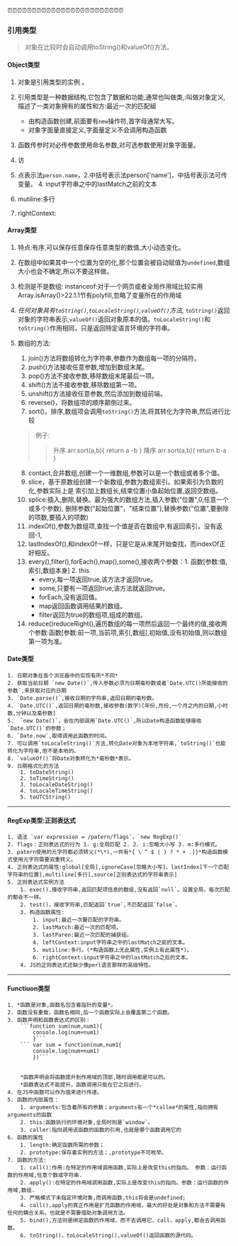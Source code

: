 ⏰⏰⏰⏰⏰⏰⏰⏰⏰⏰⏰⏰⏰⏰⏰⏰⏰⏰⏰⏰⏰⏰⏰⏰
### 引用类型
>对象在比较时会自动调用toString()和valueOf()方法。
#### Object类型 

1. 对象是引用类型的实例
	。
2. 引用类型是一种数据结构,它包含了数据和功能,通常也叫做类,:叫做对象定义,描述了一类对象拥有的属性和方:最近一次的匹配組
   * 由构造函数创建,前面要有`new`操作符,首字母通常大写。
   * 对象字面量直接定义,字面量定义不会调用构造函数
4. 函数传参时对必传参数使用命名参数,对可选参数使用对象字面量。

5. 访
1. 点表示法`person.name`，2.中括号表示法person['name']，中括号表示法可传变量。	4. input字符串之中的lastMatch之前的文本
5. mutiline:多行
6. rightContext:

#### Array类型

1. 特点:有序,可以保存任意保存任意类型的数值,大小动态变化。
2. 在数组中如果其中一个位置为空的化,那个位置会被自动赋值为`undefined`,数组大小也会不确定,所以不要这样做。
3. 检测是不是数组: instanceof:对于一个网页或者全局作用域比较实用 Array.isArray()>22.1.1节有polyfill,忽略了变量所在的作用域
4. *任何对象具有`toString()`,`toLocaleString()`,`valueOf()`方法,* `toString()`返回对象的字符串表示,`valueOf()`返回对象原本的值。`toLocaleString()`和`toString()`作用相同，只是返回特定语言环境的字符串。
5. 数组的方法:
   1. join()方法将数组转化为字符串,参数作为数组每一项的分隔符。
   2. push()方法接收任意参数,增加到数组末尾。
   3. pop()方法不接收参数,移除数组末尾最后一项。
   4. shift()方法不接收参数,移除数组第一项。
   5. unshift()方法接收任意参数,然后添加到数组前端。
   6. reverse()，将数组项的顺序颠倒过来。
   7. sort()，排序,数组项会调用`toString()`方法,将其转化为字符串,然后进行比较
   > 例子: 
   >>升序
   	arr.sort(a,b){
		return a -b
   		}
   >>降序 arr.sort(a,b){
   return b-a	
		}
 

    8. contact,合并数组,创建一个一维数组,参数可以是一个数组或者多个值。
    9. slice，基于原数组创建一个新数组,参数为数组索引。如果索引为负数的化,参数实际上是 索引加上数组长,结束位置小鱼起始位置,返回空数组。
    10. splice:插入,删除,替换。最为强大的数组方法,插入参数("位置",0,任意一个或多个参数), 删除参数("起始位置"，"结束位置"),替换参数("位置",要删除的项数,要插入的项数)
	11. indexOf(),参数为数组项,查找一个值是否在数组中,有返回索引，没有返回-1,
	12. lastIndexOf(),和indexOf一样，只是它是从末尾开始查找，而indexOf正好相反。
	13. every(),filter(),forEach(),map(),some(),接收两个参数：1. 函数[参数:值,索引,数组本身] 2. this
		* every,每一项返回true,该方法才返回true。
		* some,只要有一项返回true,该方法就返回true。
		* forEach,没有返回值。
		* map返回函数调用结果的数组。
		* filter返回为true的数组项,组成的数组。
	14. reduce()reduceRight(),遍历数组的每一项然后返回一个最终的值,接收两个参数:函数[参数:前一项,当前项,索引,数组],初始值,没有初始值,则以数组第一项为准。
 
 #### Date类型

	1. 日期对象在各个浏览器中的实现有所*不同*
	2. 获取当前日期 `new Date()`,传入参数必须为日期毫秒数或者`Date.UTC()所能接收的参数`,来获取对应的日期
	3. `Date.parse()`,接收日期的字符串,返回日期的毫秒数。
	4. `Date.UTC()`,返回日期的毫秒数,接收参数(数字)[年份,月份,一个月之内的日期,小时数,分钟以及毫秒数]
	5. 	`new Date()`，会在内部调用`Date.UTC()`,所以Date构造函数能够接收	`Date.UTC()`的参数；
	6. `Date.now`,取得调用此函数的时间。
	7. 可以调用`toLocaleString()`方法,转化Date对象为本地字符串,`toString()`也能转化为字符串,但不是本地的。
	8. `valueOf()`将Date对象转化为*毫秒数*表示。
	9. 日期格式化的方法
		1. toDateString()
		2. toTimeString() 
		3. toLocaleDateString()
		4. toLocaleTimeString()
		5. toUTCString()

*****

#### RegExp类型:正则表达式

	1. 语法 `var expression = /patern/flags`，`new RegExp()`
	2. flags：正则表达式的行为 1. g:全局匹配 2. 2. i:忽略大小写 3. m:多行模式。
	3. patern使用的元字符都必须转义(*\*),一共有*{ \ ^ $ | ) ? * + .]}*构造函数模式使用元字符需要双重转义。
	4. 正则表达式的属性:global[全局],ignoreCase[忽略大小写]，lastIndex[下一个匹配字符串的位置],multiline[多行],source[正则表达式的字符串表示]
	5. 正则表达式实例方法
		1. exec(),接收字符串,返回匹配项信息的数组,没有返回`null`。设置全局，每次匹配的都会不一样。
		2. test()，接收字符串,匹配返回`true`,不匹配返回`false`。
		3. 构造函数属性:
			1. input:最近一次要匹配的字符串。 
			2. lastMatch:最近一次的匹配项。
			3. lastParen:最近一次匹配的捕获组。
			4. leftContext:input字符串之中的lastMatch之前的文本。
			5. mutiline:多行。(*构造函数上无此属性,实例上有此属性*)。
			6. rightContext:input字符串之中的lastMatch之后的文本。
		4. JS的正则表达式还缺少像perl语言那样的高级特性。

*****
#### Functiuon类型

	1. *函数是对象,函数名包含着指针的变量*。
	2. 函数没有重载，函数名相同,后一个函数实际上会覆盖第二个函数。
	3. 函数声明和函数表达式的区别：
		```function sum(num,num1){
			console.log(num+num1)
			}```
		``` var sum = function(num,num1{
			console.log(num+num1)
			})```

		
		*函数声明会将函数提升到作用域的顶部,随时调用都是可以的。
		*函数表达式不能提升，函数调用只能在它之后进行。
	4. 在JS中函数可以作为值来进行传递。
	5. 函数的内部属性：
		1. arguments:包含着所有的参数；arguments有一个*callee*的属性,指向拥有arguments的函数
		2. this:函数执行的环境对象,全局时则是`window`。
		3. caller:指向调用该函数的函数的引用,也就是哪个函数调用它的
	6. 函数的属性
		1. length:确定函数所需的参数；
		2. prototype:保存着实例的方法；,prototype不可枚举。
	7. 函数的方法:
		1. call():作用:在特定的作用域调用函数,实际上是改变this的指向。 参数：运行函数的作用域,任意个数或字符串.
		2. apply():在特定的作用域调用函数,实际上是改变this的指向。参数：运行函数的作用域,数组.
		3. 严格模式下未指定环境对象,而调用函数,this将会是undefined;
		4. call(),apply的真正作用是扩充函数的作用域，最大的好处是对象和方法不需要有任何的耦合关系。也就是不需要借助对象调用方法。
		5. bind(),方法则是绑定函数的作用域，而不去调用它，call，apply,都会去调用函数。
		6. toString()，toLocaleString(),valueOf()返回函数的源代码。


